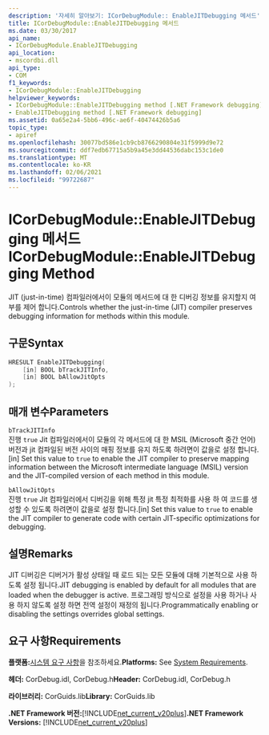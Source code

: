 ```yaml
---
description: '자세히 알아보기: ICorDebugModule:: EnableJITDebugging 메서드'
title: ICorDebugModule::EnableJITDebugging 메서드
ms.date: 03/30/2017
api_name:
- ICorDebugModule.EnableJITDebugging
api_location:
- mscordbi.dll
api_type:
- COM
f1_keywords:
- ICorDebugModule::EnableJITDebugging
helpviewer_keywords:
- ICorDebugModule::EnableJITDebugging method [.NET Framework debugging]
- EnableJITDebugging method [.NET Framework debugging]
ms.assetid: 0a65e2a4-5bb6-496c-ae6f-40474426b5a6
topic_type:
- apiref
ms.openlocfilehash: 30077bd586e1cb9cb8766290804e31f5999d9e72
ms.sourcegitcommit: ddf7edb67715a5b9a45e3dd44536dabc153c1de0
ms.translationtype: MT
ms.contentlocale: ko-KR
ms.lasthandoff: 02/06/2021
ms.locfileid: "99722687"
---
```

# <a name="icordebugmoduleenablejitdebugging-method"></a><span data-ttu-id="fa4dd-103">ICorDebugModule::EnableJITDebugging 메서드</span><span class="sxs-lookup"><span data-stu-id="fa4dd-103">ICorDebugModule::EnableJITDebugging Method</span></span>

<span data-ttu-id="fa4dd-104">JIT (just-in-time) 컴파일러에서이 모듈의 메서드에 대 한 디버깅 정보를 유지할지 여부를 제어 합니다.</span><span class="sxs-lookup"><span data-stu-id="fa4dd-104">Controls whether the just-in-time (JIT) compiler preserves debugging information for methods within this module.</span></span>  
  
## <a name="syntax"></a><span data-ttu-id="fa4dd-105">구문</span><span class="sxs-lookup"><span data-stu-id="fa4dd-105">Syntax</span></span>  
  
```cpp  
HRESULT EnableJITDebugging(  
    [in] BOOL bTrackJITInfo,  
    [in] BOOL bAllowJitOpts  
);  
```  
  
## <a name="parameters"></a><span data-ttu-id="fa4dd-106">매개 변수</span><span class="sxs-lookup"><span data-stu-id="fa4dd-106">Parameters</span></span>  

 `bTrackJITInfo`  
 <span data-ttu-id="fa4dd-107">진행 `true` Jit 컴파일러에서이 모듈의 각 메서드에 대 한 MSIL (Microsoft 중간 언어) 버전과 jit 컴파일된 버전 사이의 매핑 정보를 유지 하도록 하려면이 값을로 설정 합니다.</span><span class="sxs-lookup"><span data-stu-id="fa4dd-107">[in] Set this value to `true` to enable the JIT compiler to preserve mapping information between the Microsoft intermediate language (MSIL) version and the JIT-compiled version of each method in this module.</span></span>  
  
 `bAllowJitOpts`  
 <span data-ttu-id="fa4dd-108">진행 `true` Jit 컴파일러에서 디버깅을 위해 특정 jit 특정 최적화를 사용 하 여 코드를 생성할 수 있도록 하려면이 값을로 설정 합니다.</span><span class="sxs-lookup"><span data-stu-id="fa4dd-108">[in] Set this value to `true` to enable the JIT compiler to generate code with certain JIT-specific optimizations for debugging.</span></span>  
  
## <a name="remarks"></a><span data-ttu-id="fa4dd-109">설명</span><span class="sxs-lookup"><span data-stu-id="fa4dd-109">Remarks</span></span>  

 <span data-ttu-id="fa4dd-110">JIT 디버깅은 디버거가 활성 상태일 때 로드 되는 모든 모듈에 대해 기본적으로 사용 하도록 설정 됩니다.</span><span class="sxs-lookup"><span data-stu-id="fa4dd-110">JIT debugging is enabled by default for all modules that are loaded when the debugger is active.</span></span> <span data-ttu-id="fa4dd-111">프로그래밍 방식으로 설정을 사용 하거나 사용 하지 않도록 설정 하면 전역 설정이 재정의 됩니다.</span><span class="sxs-lookup"><span data-stu-id="fa4dd-111">Programmatically enabling or disabling the settings overrides global settings.</span></span>  
  
## <a name="requirements"></a><span data-ttu-id="fa4dd-112">요구 사항</span><span class="sxs-lookup"><span data-stu-id="fa4dd-112">Requirements</span></span>  

 <span data-ttu-id="fa4dd-113">**플랫폼:**[시스템 요구 사항](../../get-started/system-requirements.md)을 참조하세요.</span><span class="sxs-lookup"><span data-stu-id="fa4dd-113">**Platforms:** See [System Requirements](../../get-started/system-requirements.md).</span></span>  
  
 <span data-ttu-id="fa4dd-114">**헤더:** CorDebug.idl, CorDebug.h</span><span class="sxs-lookup"><span data-stu-id="fa4dd-114">**Header:** CorDebug.idl, CorDebug.h</span></span>  
  
 <span data-ttu-id="fa4dd-115">**라이브러리:** CorGuids.lib</span><span class="sxs-lookup"><span data-stu-id="fa4dd-115">**Library:** CorGuids.lib</span></span>  
  
 <span data-ttu-id="fa4dd-116">**.NET Framework 버전:**[!INCLUDE[net_current_v20plus](../../../../includes/net-current-v20plus-md.md)]</span><span class="sxs-lookup"><span data-stu-id="fa4dd-116">**.NET Framework Versions:** [!INCLUDE[net_current_v20plus](../../../../includes/net-current-v20plus-md.md)]</span></span>
